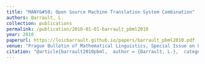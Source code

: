```yaml
---
title: "MANY&#58; Open Source Machine Translation System Combination"
authors: Barrault, L.
collection: publications
permalink: /publication/2010-01-01-barrault_pbml2010
year: 2010
paperurl: https://loicbarrault.github.io/papers/barrault_pbml2010.pdf
venue: "Prague Bulletin of Mathematical Linguistics, Special Issue on Open Source Tools for Machine Translation"
citation: "@article{barrault2010pbml,  author = {Barrault, L.},  category = {ACL},  journal = {Prague Bulletin of Mathematical Linguistics, Special Issue on Open Source Tools for Machine Translation},  number = {93},  pages = {145--155},  title = {MANY&#58; Open Source Machine Translation System Combination},  url = {https://loicbarrault.github.io/papers/barrault_pbml2010.pdf},  year = {2010} }  "
---
```

